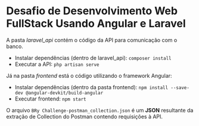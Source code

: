 # Desafio de Desenvolvimento Web FullStack Usando Angular e Laravel

A pasta _laravel_api_ contém o código da API para comunicação com o banco.
- Instalar dependências (dentro de laravel_api): `composer install`
- Executar a API: ```php artisan serve```

Já na pasta _frontend_ está o código utilizando o framework Angular:
- Instalar dependências (dentro da pasta frontend): `npm install --save-dev @angular-devkit/build-angular`
- Executar frontend: `npm start`

O arquivo `BRy Challenge-postman_collection.json` é um __JSON__ resultante da extração de Collection do Postman contendo requisições à API.
